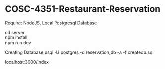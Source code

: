 # COSC-4351-Restaurant-Reservation

Require: NodeJS, Local Postgresql Database

cd server<br>
npm install<br>
npm run dev

Creating Database 
psql -U postgres -d reservation_db -a -f createdb.sql

localhost:3000/index
